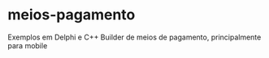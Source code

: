 # meios-pagamento

Exemplos em Delphi e C++ Builder de meios de pagamento, principalmente para mobile
